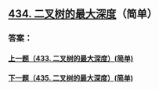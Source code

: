 ## [434. 二叉树的最大深度](https://leetcode-cn.com/problems/merge-two-sorted-lists/)（简单）





### 答案：



#### [上一题（433. 二叉树的最大深度）(简单)](https://github.com/sdwwld/leetCode/blob/master/src/main/java/com/wld/java/leetcode/leetCode0433.md)

#### [下一题（435. 二叉树的最大深度）(简单)](https://github.com/sdwwld/leetCode/blob/master/src/main/java/com/wld/java/leetcode/leetCode0435.md)